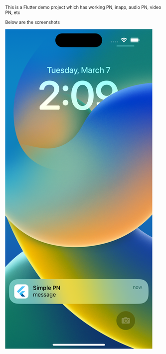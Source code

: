 This is a Flutter demo project which has working PN, inapp, audio PN, video PN, etc

Below are the screenshots

![Alt text](https://github.com/netcoretest/flutter_demo/blob/main/Simulator%20Screen%20Shot%20-%20iPhone%2014%20Pro%20-%202023-03-07%20at%2014.09.26.png?raw=true "Optional Title")
